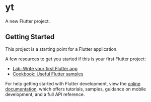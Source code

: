 # yt

A new Flutter project.

## Getting Started

This project is a starting point for a Flutter application.

A few resources to get you started if this is your first Flutter project:

- [Lab: Write your first Flutter app](https://docs.flutter.dev/get-started/codelab)
- [Cookbook: Useful Flutter samples](https://docs.flutter.dev/cookbook)

For help getting started with Flutter development, view the
[online documentation](https://docs.flutter.dev/), which offers tutorials,
samples, guidance on mobile development, and a full API reference.


<!-- 

  showStickyFlexibleBottomSheet(
                minHeight: 0,
                initHeight: 0.8,
                maxHeight: 1,
                 headerHeight:300,
                bottomSheetColor: Colors.red,
                context: context,
                headerBuilder: (BuildContext context, double offset) {
                  return AspectRatio(
                    aspectRatio: vds.videoPlayerController.value.aspectRatio,
                    child: VideoPlayer(vds.videoPlayerController)
                  );
                },
                bodyBuilder: (BuildContext context, double offset) {
                  return SliverChildListDelegate(
                    <Widget>[
                      Container(height: 100,width: 200,color: Color.fromARGB(255, 153, 247, 3),),
                       Container(height: 100,width: 200,color: Colors.yellow,),
                        Container(height: 100,width: 200,color: Color.fromARGB(255, 255, 170, 59),),
                        Container(height: 100,width: 200,color: Color.fromARGB(255, 153, 247, 3),),
                       Container(height: 100,width: 200,color: Colors.yellow,),
                        Container(height: 100,width: 200,color: Color.fromARGB(255, 255, 170, 59),)
                    ],
                  );
                },
                anchors: [0, 0.5, 1],
              ); -->